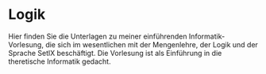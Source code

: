 # Logik
Hier finden Sie die Unterlagen zu meiner einführenden Informatik-Vorlesung, die
sich im wesentlichen mit der Mengenlehre, der Logik und der Sprache SetlX
beschäftigt.  Die Vorlesung ist als Einführung in die theretische Informatik
gedacht.

